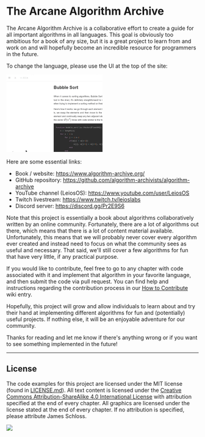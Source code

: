 # The Arcane Algorithm Archive

The Arcane Algorithm Archive is a collaborative effort to create a guide for all important algorithms in all languages.
This goal is obviously too ambitious for a book of any size, but it is a great project to learn from and work on and will hopefully become an incredible resource for programmers in the future.

To change the language, please use the UI at the top of the site:

<p>
  <img  class="center" src="languages.gif" style="width:50%" />
</p>

Here are some essential links:

- Book / website: <https://www.algorithm-archive.org/>
- GitHub repository: <https://github.com/algorithm-archivists/algorithm-archive>
- YouTube channel (LeiosOS): <https://www.youtube.com/user/LeiosOS>
- Twitch livestream: <https://www.twitch.tv/leioslabs>
- Discord server: <https://discord.gg/Pr2E9S6>

Note that this project is essentially a book about algorithms collaboratively written by an online community.
Fortunately, there are a lot of algorithms out there, which means that there is a lot of content material available.
Unfortunately, this means that we will probably never cover every algorithm ever created and instead need to focus on what the community sees as useful and necessary.
That said, we'll still cover a few algorithms for fun that have very little, if any practical purpose.

If you would like to contribute, feel free to go to any chapter with code associated with it and implement that algorithm in your favorite language, and then submit the code via pull request.
You can find help and instructions regarding the contribution process in our [How to Contribute](https://github.com/algorithm-archivists/algorithm-archive/wiki/How-to-Contribute) wiki entry.

Hopefully, this project will grow and allow individuals to learn about and try their hand at implementing different algorithms for fun and (potentially) useful projects.
If nothing else, it will be an enjoyable adventure for our community.

Thanks for reading and let me know if there's anything wrong or if you want to see something implemented in the future!

----

## License

The code examples for this project are licensed under the MIT license (found in [LICENSE.md](https://github.com/algorithm-archivists/algorithm-archive/blob/master/LICENSE.md)).
All text content is licensed under the [Creative Commons Attribution-ShareAlike 4.0 International License](https://creativecommons.org/licenses/by-sa/4.0/legalcode) with attribution specified at the end of every chapter.
All graphics are licensed under the license stated at the end of every chapter.
If no attribution is specified, please attribute James Schloss.

[<p><img  class="center" src="contents/cc/CC-BY-SA_icon.svg" /></p>](https://creativecommons.org/licenses/by-sa/4.0/)
